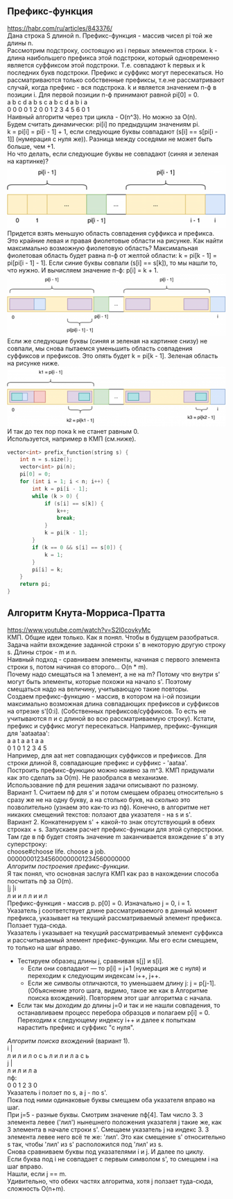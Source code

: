 ## Префикс-функция
https://habr.com/ru/articles/843376/  
Дана строка S длиной n. Префикс-функция - массив чисел pi той же длины n.  
Рассмотрим подстроку, состоящую из i первых элементов строки. 
k - длина наибольшего префикса этой подстроки, который одновременно является суффиксом этой подстроки. 
Т.е. совпадают k первых и k последних букв подстроки. Префикс и суффикс могут пересекаться. 
Но рассматриваются только собственные префиксы, т.е.не рассматривают случай, когда префикс - вся подстрока. 
k и является значением п-ф в позиции i. Для первой позиции п-ф принимают равной pi[0] = 0.  
a b c d a b s c a b c d a b i a  
0 0 0 0 1 2 0 0 1 2 3 4 5 6 0 1  
Наивный алгоритм через три цикла - O(n^3). Но можно за O(n).  
Будем считать динамически: pi[i] по предыдущим значениям pi.  
k = pi[i] = pi[i - 1] + 1, если следующие буквы совпадают (s[i] == s[pi[i - 1]] (нумерация с нуля же)). 
Разница между соседями не может быть больше, чем +1.  
Но что делать, если следующие буквы не совпадают (синяя и зеленая на картинке)?  
![рисунок 1](../images/prefix_function_1.png)
Придется взять меньшую область совпадения суффикса и префикса. 
Это крайние левая и правая фиолетовые области на рисунке. 
Как найти максимально возможную фиолетовую область? 
Максимальная фиолетовая область будет равна п-ф от желтой области: k = pi[k - 1] = pi[pi[i - 1] - 1].
Если синие буквы совпали (s[i] == s[k]), то мы нашли то, что нужно. 
И вычисляем значение п-ф: p[i] = k + 1.  
![рисунок 2](../images/prefix_function_2.png)
Если же следующие буквы (синяя и зеленая на картинке снизу) не совпали, 
мы снова пытаемся уменьшить область совпадения суффиксов и префиксов. 
Это опять будет k = pi[k - 1]. Зеленая область на рисунке ниже.  
![рисунок 3](../images/prefix_function_3.png)  
И так до тех пор пока k не станет равным 0.  
Используется, например в КМП (см.ниже).  

```c
vector<int> prefix_function(string s) {
    int n = s.size();
    vector<int> pi(n);
    pi[0] = 0;
    for (int i = 1; i < n; i++) {
        int k = pi[i - 1];
        while (k > 0) {
            if (s[i] == s[k]) {
                k++;
                break;
            }
            k = pi[k - 1];
        }
        if (k == 0 && s[i] == s[0]) {
            k = 1;
        }
        pi[i] = k;
    }
    return pi;
}
```


## Алгоритм Кнута-Морриса-Пратта
https://www.youtube.com/watch?v=S2I0covkyMc  
КМП. Общие идеи только. Как я понял. Чтобы в будущем разобраться.  
Задача найти вхождение заданной строки s' в некоторую другую строку s. Длины строк - m и n.  
Наивный подход - сравниваем элементы, начиная с первого элемента строки s, потом начиная со второго... O(n * m).  
Почему надо смещаться на 1 элемент, а не на m? Потому что внутри s' могут быть элементы, которые похожи на начало s'. 
Поэтому смещаться надо на величину, учитывающую такие повторы.  
Создаем префикс-функцию - массив, в котором на i-ой позиции максимально возможная длина совпадающих префиксов и 
суффиксов на отрезке s'[0:i].
(Собственных префиксов/суффиксов. То есть не учитываются п и с длиной во всю рассматриваемую строку). 
Кстати, префикс и суффикс могут пересекаться. 
Например, префикс-функция для 'aataataa':  
a  a  t  a  a  t  a  a  
0  1  0  1  2  3  4  5  
Например, для aat нет совпадающих суффиксов и префиксов. Для строки длиной 8, совпадающие префикс и суффикс - 'aataa'.  
Построить префикс-функцию можно наивно за m^3. КМП придумали как это сделать за O(m). Не разобрался в механизме.  
Использование пф для решения задачи описывают по разному.  
Вариант 1. Считаем пф для s' и потом смещаем образец относительно s сразу же не на одну букву, а на столько букв, 
на сколько это позволительно (узнаем это как-то из пф). 
Конечно, в алгоритме нет никаких смещений текстов: ползают два указателя - на s и s'.  
Вариант 2. Конкатенируем s' + какой-то знак отсутствующий в обеих строках + s. Запускаем расчет префикс-функции 
для этой суперстроки. Там где в пф будет стоять значение m заканчивается вхождение s' в эту суперстроку:  
choose#choose life. choose a job.  
000000012345600000001234560000000  
*Алгоритм построения префикс-функции*.  
Я так понял, что основная заслуга КМП как раз в нахождении способа посчитать пф за O(m).  
 |j      |i  
 л и и л л и и л  
Префикс-функция - массив p. p[0] = 0. Изначально j = 0, i = 1.  
Указатель j соответствует длине рассматриваемого в данный момент префикса, указывает на текущий рассматриваемый элемент 
префикса. 
Ползает туда-сюда.  
Указатель i указывает на текущий рассматриваемый элемент суффикса и рассчитываемый элемент префикс-функции. 
Мы его если смещаем, то только на шаг вправо.  
- Тестируем образец длины j, сравнивая s[j] и s[i]. 
  - Если они совпадают — то p[i] = j+1 (нумерация же с нуля) и переходим к следующим индексам i++, j++.  
  - Если же символы отличаются, то уменьшаем длину j: j = p[j-1].
    (Объяснение этого шага, видимо, такое же как в Алгоритме поиска вхождений). 
    Повторяем этот шаг алгоритма с начала. 
- Если так мы доходим до длины j=0 и так и не нашли совпадения, то останавливаем процесс перебора образцов 
  и полагаем p[i] = 0. Переходим к следующему индексу i++ и далее к попыткам нарастить префикс и суффикс "с нуля".  

*Алгоритм поиска вхождений* (вариант 1).  
i          |  
 л и л и л о с ь   л и л и л а с ь  
j          |  
 л и л и л а  
пф:  
 0 0 1 2 3 0  
Указатель i ползет по s, а j - по s'.  
Пока под ними одинаковые буквы смещаем оба указателя вправо на шаг.  
При j=5 - разные буквы. 
Смотрим значение пф[4]. Там число 3. 3 элемента левее ('лил') нынешнего положения указателя j такие же, 
как 3 элемента в начале строки s'. 
Смещаем указатель j на индекс 3. 3 элемента левее него всё те же: 'лил'. 
Это как смещение s' относительно s так, чтобы 'лил' из s' расположился под 'лил' из s.  
Снова сравниваем буквы под указателями i и j. 
И далее по циклу.  
Если буква под i не совпадает с первым символом s', то смещаем i на шаг вправо.  
Нашли, если j == m.  
Удивительно, что обеих частях алгоритма, хотя j ползает туда-сюда, сложность O(n+m).


